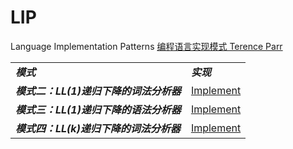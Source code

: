 # LIP
Language Implementation Patterns
[编程语言实现模式 Terence Parr](https://book.douban.com/subject/10482195/)
<table>
<tbody>

<tr>
	<td>
		<em><b>模式</b></em>
	</td>
	<td>
		<em><b>实现</b></em>
	</td>
</tr>

<tr>
	<td>
		<em><b>模式二：LL(1)递归下降的词法分析器</b></em>
	</td>
	<td>
		<a href="">Implement</a>
	</td>
</tr>
<tr>
	<td>
		<em><b>模式三：LL(1)递归下降的语法分析器</b></em>
	</td>
	<td>
		<a href="">Implement</a>
	</td>
</tr>
<tr>
	<td>
		<em><b>模式四：LL(k)递归下降的词法分析器</b></em>
	</td>
	<td>
		<a href="">Implement</a>
	</td>
</tr>
</tbody>
</table>
